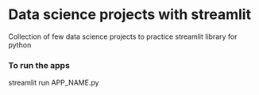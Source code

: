 # Data science projects with streamlit

Collection of few data science projects to practice streamlit library for python

### To run the apps

streamlit run APP_NAME.py